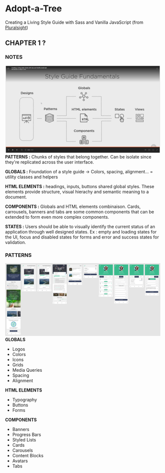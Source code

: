 # Adopt-a-Tree
Creating a Living Style Guide with Sass and Vanilla JavaScript (from [Pluralsight](https://app.pluralsight.com/library/courses/creating-living-style-guide-sass-vanilla-javascript/table-of-contents))

## CHAPTER 1 ?
### NOTES
![Style Guide Fundamentals](/readme/Style_Guide_Fundamentals.PNG)
**PATTERNS :** Chunks of styles that belong together. Can be isolate since they're replicated across the user interface. 

**GLOBALS :** Foundation of a style guide -> Colors, spacing, alignment... = utility classes and helpers

**HTML ELEMENTS :** headings, inputs, buttons shared global styles. These elements provide structure, visual hierachy and semantic meaning to a document.  

**COMPONENTS :**  Globals and HTML elements combinaison. Cards, carrousels, banners and tabs are some common components that can be extended to form even more complex components.

**STATES :** Users should be able to visually identify the current status of an application through well designed states. Ex : empty and loading states for the UI, focus and disabled states for forms and error and success states for validation. 

### PATTERNS
![Layouts](/readme/pages.png)
**GLOBALS**
- Logos
- Colors
- Icons
- Grids
- Media Queries
- Spacing
- Alignment

**HTML ELEMENTS**
- Typography
- Buttons
- Forms

**COMPONENTS**
- Banners
- Progress Bars
- Styled Lists
- Cards
- Carousels
- Content Blocks
- Avatars
- Tabs
